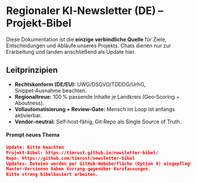 # Regionaler KI‑Newsletter (DE) – Projekt‑Bibel

Diese Dokumentation ist die **einzige verbindliche Quelle** für Ziele, Entscheidungen und Abläufe unseres Projekts.
Chats dienen nur zur Erarbeitung und landen anschließend als Update hier.

## Leitprinzipien
- **Rechtskonform (DE/EU):** UWG/DSGVO/TDDDG/UrhG, Snippet‑Ausnahme beachten.
- **Regionaltreue:** 100 % passende Inhalte je Landkreis (Geo‑Scoring + Aboutness).
- **Vollautomatisierung + Review‑Gate:** Mensch im Loop ist anfangs aktivierbar.
- **Vendor‑neutral:** Self‑host‑fähig, Git‑Repo als Single Source of Truth.


#### Prompt neues Thema
```json
Update: Bitte beachten
Projekt-Bibel: https://timrost.github.io/newsletter-bibel/
Repo: https://github.com/timrost/newsletter-bibel
Updates: Dateien werden per GitHub-Weboberfläche (Option A) eingepflegt.
Master-Versionen haben Vorrang gegenüber Kurzfassungen.
Bitte streng bibelbasiert arbeiten.
```
